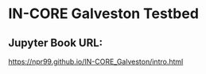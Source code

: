 # IN-CORE Galveston Testbed

## Jupyter Book URL:
https://npr99.github.io/IN-CORE_Galveston/intro.html
